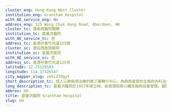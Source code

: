 ```yaml
---
cluster_eng: Hong Kong West Cluster
institution_eng: Grantham Hospital
with_AE_service_eng: No
address_eng: 125 Wong Chuk Hang Road, Aberdeen, HK
cluster_tc: 港島西醫院聯網
institution_tc: 葛量洪醫院
with_AE_service_tc: 否
address_tc: 香港仔黃竹坑道125號
cluster_sc: 港岛西医院联网
institution_sc: 葛量洪医院
with_AE_service_sc: 否
address_sc: 香港仔黄竹坑道125号
latitude: 22.25129103
longitude: 114.17326547
city_mapper_slug: zeki27dgyf
short_description_tc: 成人心肺疾病治療的第三層轉介中心，為病患者提供全面的內科治療，亦有提供紓緩醫學及急症老人科服務，同時設有護士學校，培訓登記護士。
long_description_tc: 葛量洪醫院於1957年成立時，由香港防癆心臟及胸病協會管理。醫院擔任轉介中心的角色，專門提供成人心臟和胸肺疾病全面的內科治療，同時設有老人科及紓緩醫學服務。另外，葛量洪醫院與香港大學緊密合作，為公立和私營機構護士提供專科訓練，亦在2009年增設一所白內障中心，為白內障人仕提供日間手術服務，又與其他機構協同推展心臟和胸肺健康，並且一直進行創新研究，不斷尋求專業領域上的突破，更在2008年重辦護士學校，培訓登記護士，又設立了李嘉誠基金會寧養服務計劃寧養中心，為癌症者及家人提供全人照顧。
abbrev: GH
title: 葛量洪醫院 Grantham Hospital
slug: GH
---
```

